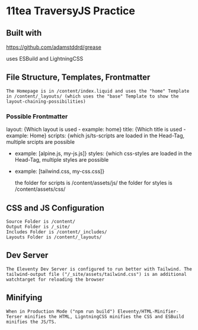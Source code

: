 # 11tea TraversyJS Practice

## Built with 

https://github.com/adamstddrd/grease

uses ESBuild and LightningCSS


## File Structure, Templates, Frontmatter

    The Homepage is in /content/index.liquid and uses the "home" Template in /content/_layouts/ (which uses the "base" Template to show the layout-chaining-possibilities)

### Possible Frontmatter

layout: {Which layout is used - example: home}
title: {Which title is used - example: Home}
scripts: {which js/ts-scripts are loaded in the Head-Tag, multiple srcipts are possible
- example: [alpine.js, my-js.js]}
styles: {which css-styles are loaded in the Head-Tag, multiple styles are possible
- example: [tailwind.css, my-css.css]}


    the folder for scripts is /content/assets/js/
    the folder for styles is /content/assets/css/


## CSS and JS Configuration


    Source Folder is /content/
    Output Folder is /_site/
    Includes Folder is /content/_includes/
    Layouts Folder is /content/_layouts/

## Dev Server

    The Eleventy Dev Server is configured to run better with Tailwind. The tailwind-output file ("/_site/assets/tailwind.css") is an additional watchtarget for reloading the browser

## Minifying

    When in Production Mode ("npm run build") Eleventy/HTML-Minifier-Terser minifies the HTML, LigntningCSS minifies the CSS and ESBuild minifies the JS/TS.



